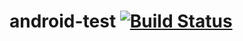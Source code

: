# android-test [![Build Status](https://travis-ci.org/dsge/android-test.svg?branch=master)](https://travis-ci.org/dsge/android-test)
